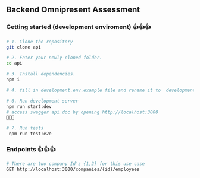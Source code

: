 ## Backend Omnipresent Assessment

### Getting started (development enviroment) 👍👍👍

```bash
# 1. Clone the repository
git clone api

# 2. Enter your newly-cloned folder.
cd api

# 3. Install dependencies.
npm i

# 4. fill in development.env.example file and rename it to  development.env

# 6. Run development server 
npm run start:dev 
# access swagger api doc by opening http://localhost:3000
🥳🥳🥳

# 7. Run tests
 npm run test:e2e
```

### Endpoints 👍👍👍

```bash
# There are two company Id's {1,2} for this use case
GET http://localhost:3000/companies/{id}/employees
```